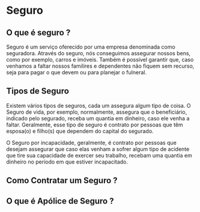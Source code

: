 # Seguro

## O que é seguro ?

Seguro é um serviço oferecido por uma empresa denominada como seguradora. Através do seguro, nós conseguimos assegurar nossos bens, como por exemplo, carros e imóveis.
Também é possível garantir que, caso venhamos a faltar nossos familires e dependentes não fiquem sem recurso, seja para pagar o que devem ou para planejar o fulneral.

## Tipos de Seguro

Existem vários tipos de seguros, cada um assegura algum tipo de coisa. O Seguro de vida, por exemplo, normalmente, assegura que o beneficiário, indicado pelo segurado,
receba um quantia em dinheiro, caso ele venha a faltar. Geralmente, esse tipo de seguro é contrato por pessoas que têm esposa(o) e filho(s) que dependem do capital
do segurado.

O Seguro por incapacidade, geralmente, é contrato por pessoas que desejam assegurar que caso elas venham a sofrer algum tipo de acidente que tire sua capacidade de exercer
seu trabalho, recebam uma quantia em dinheiro no período em que estiver incapacitado.

## Como Contratar um Seguro ?

## O que é Apólice de Seguro ?
